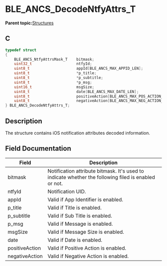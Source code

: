 # BLE\_ANCS\_DecodeNtfyAttrs\_T

**Parent topic:**[Structures](GUID-9D4040A1-4922-48F6-BA70-EB4B094F9B91.md)

## C

```c
typedef struct
{
    BLE_ANCS_NtfyAttrsMask_T    bitmask;
    uint32_t                    ntfyId;
    uint8_t                     appId[BLE_ANCS_MAX_APPID_LEN];
    uint8_t                     *p_title;
    uint8_t                     *p_subtitle;
    uint8_t                     *p_msg;
    uint16_t                    msgSize;
    uint8_t                     date[BLE_ANCS_MAX_DATE_LEN];
    uint8_t                     positiveAction[BLE_ANCS_MAX_POS_ACTION_LABEL_LEN];
    uint8_t                     negativeAction[BLE_ANCS_MAX_NEG_ACTION_LABEL_LEN];
} BLE_ANCS_DecodeNtfyAttrs_T;
```

## Description

The structure contains iOS notification attributes decoded information.

## Field Documentation

|Field|Description|
|-----|-----------|
|bitmask|Notification attribute bitmask. It's used to indicate whether the following filed is enabled or not.|
|ntfyId|Notification UID.|
|appId|Valid if App Identifier is enabled.|
|p\_title|Valid if Title is enabled.|
|p\_subtitle|Valid if Sub Title is enabled.|
|p\_msg|Valid if Message is enabled.|
|msgSize|Valid if Message Size is enabled.|
|date|Valid if Date is enabled.|
|positiveAction|Valid if Positive Action is enabled.|
|negativeAction|Valid if Negative Action is enabled.|

